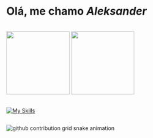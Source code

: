 # Olá, me chamo <strong><i>Aleksander</i></strong>
<br>

<div> 
<img height="165em" src="https://github-readme-stats.vercel.app/api?username=AlekBr1&show_icons=true&theme=tokyonight" />
<img height="165em" src="https://github-readme-stats.vercel.app/api/top-langs/?username=AlekBr1&layout=compact&langs_count=16&theme=tokyonight" />
</div>
                                                                                                                                                     
<br>

[![My Skills](https://skillicons.dev/icons?i=html,css,java,js,ts,react,nodejs,git,vscode,tailwind&theme=light)](https://skillicons.dev)


##

<!-- <div>
<a href="https://www.linkedin.com/in/gustavo-neumann-959a14235" target="_blank"><img src="https://img.shields.io/badge/LinkedIn-0077B5?style=for-the-badge&logo=linkedin&logoColor=white" target="_blank"></a>
<a href="https://instagram.com/gustavo_neumannv" target="_blank"><img src="https://img.shields.io/badge/Instagram-E4405F?style=for-the-badge&logo=instagram&logoColor=white" target="_blank"></a>
<a href="" target="_blank"><img src="https://img.shields.io/badge/Twitter-1DA1F2?style=for-the-badge&logo=twitter&logoColor=white" target="_blank"></a>
<a href="https://discord.gg/dMweaNs6" target="_blank"><img src="https://img.shields.io/badge/Discord-7289DA?style=for-the-badge&logo=discord&logoColor=white" target="_blank"></a>
<a href="https://www.youtube.com/channel/UCy3ayeXvWHL1IV23ZTMHzBA" target="blank"><img src="https://img.shields.io/badge/YouTube-FF0000?style=for-the-badge&logo=youtube&logoColor=white" ><target="_blank"/a>
<div>-->

<picture>
        <source media="(prefers-color-scheme: dark)" srcset="https://raw.githubusercontent.com/AlekBr1/output/github-contribution-grid-snake-dark.svg">
        <source media="(prefers-color-scheme: light)" srcset="https://raw.githubusercontent.com/AlekBr1/output/github-contribution-grid-snake.svg">
        <img alt="github contribution grid snake animation" src="https://raw.githubusercontent.com/AlekBr1/output/github-contribution-grid-snake.svg">
    </picture>
